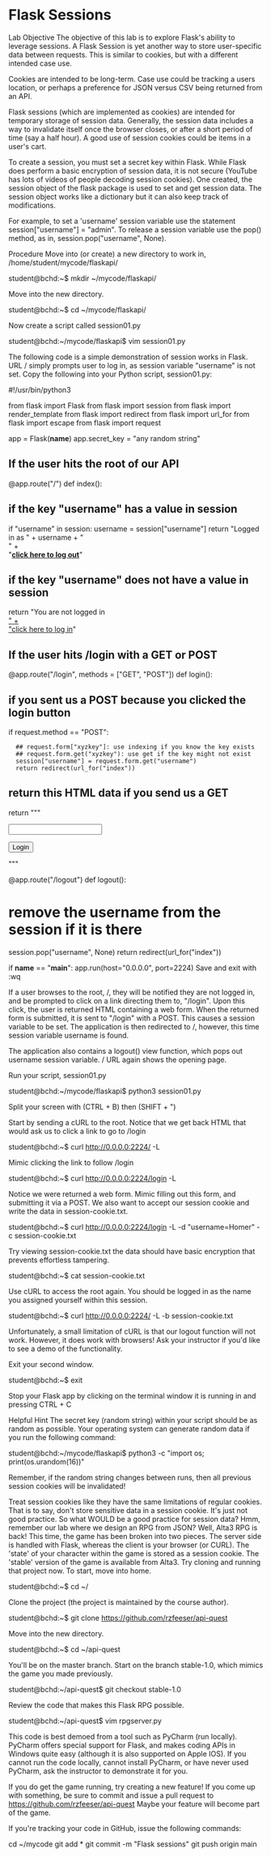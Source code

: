 # Flask Sessions
Lab Objective
The objective of this lab is to explore Flask's ability to leverage sessions. A Flask Session is yet another way to store user-specific data between requests. This is similar to cookies, but with a different intended case use.

Cookies are intended to be long-term. Case use could be tracking a users location, or perhaps a preference for JSON versus CSV being returned from an API.

Flask sessions (which are implemented as cookies) are intended for temporary storage of session data. Generally, the session data includes a way to invalidate itself once the browser closes, or after a short period of time (say a half hour). A good use of session cookies could be items in a user's cart.

To create a session, you must set a secret key within Flask. While Flask does perform a basic encryption of session data, it is not secure (YouTube has lots of videos of people decoding session cookies). One created, the session object of the flask package is used to set and get session data. The session object works like a dictionary but it can also keep track of modifications.

For example, to set a 'username' session variable use the statement session["username"] = "admin". To release a session variable use the pop() method, as in, session.pop("username", None).

Procedure
Move into (or create) a new directory to work in, /home/student/mycode/flaskapi/

student@bchd:~$ mkdir ~/mycode/flaskapi/

Move into the new directory.

student@bchd:~$ cd ~/mycode/flaskapi/

Now create a script called session01.py

student@bchd:~/mycode/flaskapi$ vim session01.py

The following code is a simple demonstration of session works in Flask. URL / simply prompts user to log in, as session variable "username" is not set. Copy the following into your Python script, session01.py:


#!/usr/bin/python3

from flask import Flask
from flask import session
from flask import render_template
from flask import redirect
from flask import url_for
from flask import escape
from flask import request

app = Flask(__name__)
app.secret_key = "any random string"

## If the user hits the root of our API
@app.route("/")
def index():
  ## if the key "username" has a value in session
  if "username" in session:
    username = session["username"]
    return "Logged in as " + username + "<br>" + \
      "<b><a href = '/logout'>click here to log out</a></b>"

  ## if the key "username" does not have a value in session
  return "You are not logged in <br><a href = '/login'></b>" + \
      "click here to log in</b></a>"

## If the user hits /login with a GET or POST
@app.route("/login", methods = ["GET", "POST"])
def login():
   ## if you sent us a POST because you clicked the login button
   if request.method == "POST":

      ## request.form["xyzkey"]: use indexing if you know the key exists
      ## request.form.get("xyzkey"): use get if the key might not exist
      session["username"] = request.form.get("username")
      return redirect(url_for("index"))

   ## return this HTML data if you send us a GET
   return """
   <form action = "" method = "post">
      <p><input type = text name = username></p>
      <p><input type = submit value = Login></p>
   </form>
  """

@app.route("/logout")
def logout():
   # remove the username from the session if it is there
   session.pop("username", None)
   return redirect(url_for("index"))

if __name__ == "__main__":
  app.run(host="0.0.0.0", port=2224)
Save and exit with :wq

If a user browses to the root, /, they will be notified they are not logged in, and be prompted to click on a link directing them to, "/login". Upon this click, the user is returned HTML containing a web form. When the returned form is submitted, it is sent to "/login" with a POST. This causes a session variable to be set. The application is then redirected to /, however, this time session variable username is found.

The application also contains a logout() view function, which pops out username session variable. / URL again shows the opening page.

Run your script, session01.py

student@bchd:~/mycode/flaskapi$ python3 session01.py

Split your screen with (CTRL + B) then (SHIFT + ")

Start by sending a cURL to the root. Notice that we get back HTML that would ask us to click a link to go to /login

student@bchd:~$ curl http://0.0.0.0:2224/ -L

Mimic clicking the link to follow /login

student@bchd:~$ curl http://0.0.0.0:2224/login -L

Notice we were returned a web form. Mimic filling out this form, and submitting it via a POST. We also want to accept our session cookie and write the data in session-cookie.txt.

student@bchd:~$ curl http://0.0.0.0:2224/login -L -d "username=Homer" -c session-cookie.txt

Try viewing session-cookie.txt the data should have basic encryption that prevents effortless tampering.

student@bchd:~$ cat session-cookie.txt

Use cURL to access the root again. You should be logged in as the name you assigned yourself within this session.

student@bchd:~$ curl http://0.0.0.0:2224/ -L -b session-cookie.txt

Unfortunately, a small limitation of cURL is that our logout function will not work. However, it does work with browsers! Ask your instructor if you'd like to see a demo of the functionality.

Exit your second window.

student@bchd:~$ exit

Stop your Flask app by clicking on the terminal window it is running in and pressing CTRL + C

Helpful Hint The secret key (random string) within your script should be as random as possible. Your operating system can generate random data if you run the following command:

student@bchd:~/mycode/flaskapi$ python3 -c "import os; print(os.urandom(16))"

Remember, if the random string changes between runs, then all previous session cookies will be invalidated!

Treat session cookies like they have the same limitations of regular cookies. That is to say, don't store sensitive data in a session cookie. It's just not good practice. So what WOULD be a good practice for session data? Hmm, remember our lab where we design an RPG from JSON? Well, Alta3 RPG is back! This time, the game has been broken into two pieces. The server side is handled with Flask, whereas the client is your browser (or CURL). The 'state' of your character within the game is stored as a session cookie. The 'stable' version of the game is available from Alta3. Try cloning and running that project now. To start, move into home.

student@bchd:~$ cd ~/

Clone the project (the project is maintained by the course author).

student@bchd:~$ git clone https://github.com/rzfeeser/api-quest

Move into the new directory.

student@bchd:~$ cd ~/api-quest

You'll be on the master branch. Start on the branch stable-1.0, which mimics the game you made previously.

student@bchd:~/api-quest$ git checkout stable-1.0

Review the code that makes this Flask RPG possible.

student@bchd:~/api-quest$ vim rpgserver.py

This code is best demoed from a tool such as PyCharm (run locally). PyCharm offers special support for Flask, and makes coding APIs in Windows quite easy (although it is also supported on Apple IOS). If you cannot run the code locally, cannot install PyCharm, or have never used PyCharm, ask the instructor to demonstrate it for you.

If you do get the game running, try creating a new feature! If you come up with something, be sure to commit and issue a pull request to https://github.com/rzfeeser/api-quest Maybe your feature will become part of the game.

If you're tracking your code in GitHub, issue the following commands:

cd ~/mycode
git add *
git commit -m "Flask sessions"
git push origin main
